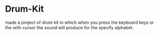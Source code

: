 # Drum-Kit
made a project of drum kit in which when you press the keyboard keys or the with cursor the sound will produce for the specify alphabet.
